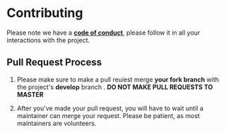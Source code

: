 # Contributing

Please note we have a **[code of conduct](https://github.com/zero-to-mastery/CodeofConduct)**, please follow it in all your interactions with the project.

## Pull Request Process

1. Please make sure to make a pull reuiest merge **your fork branch** with the project's **develop** branch . **DO NOT MAKE PULL REQUESTS TO MASTER**

2. After you've made your pull request, you will have to wait until a maintainer can merge your request. Please be patient, as most maintainers are volunteers.
